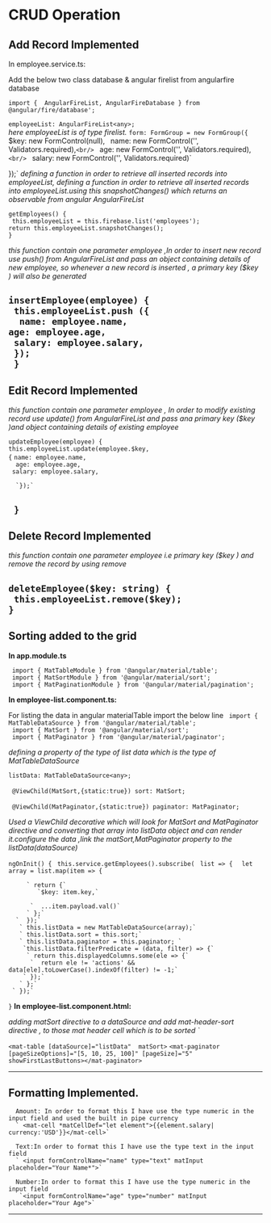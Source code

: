 # CRUD Operation


## Add Record Implemented
In  employee.service.ts:

Add the below two class database & angular firelist from angularfire database

`import {  AngularFireList, AngularFireDatabase } from @angular/fire/database';`<br/>

 `employeeList: AngularFireList<any>;`<br/>  *here employeeList is of type firelist.*
 `form: FormGroup = new FormGroup({
   ` $key: new FormControl(null),`
   ` name: new FormControl('', Validators.required),`<br/>
  `  age: new FormControl('', Validators.required),`<br/>
    ` salary: new FormControl('', Validators.required)`<br/>
   
   
  });`
   *defining a function in order to retrieve all inserted records into employeeList, defining a function in order to retrieve all inserted records into employeeList.using this snapshotChanges() which returns an observable from angular AngularFireList* <br/>
   
  `getEmployees() {` <br/> 
   ` this.employeeList = this.firebase.list('employees');` <br/>
    `return this.employeeList.snapshotChanges();`<br/>
    `}`

 *this function contain one parameter employee ,In order to insert new record use push() from AngularFireList and pass an object containing details of new employee, so whenever a new record is inserted , a primary key ($key ) will also be generated*
  
 `insertEmployee(employee) {`<br/>
     ` this.employeeList.push ({`<br/>
     `  name: employee.name,`   <br/>
    `age: employee.age,`<br/>
    ` salary: employee.salary,`<br/>
   ` });`<br/>
 ` }`
---
## Edit Record Implemented
*this function contain one parameter employee , In order to modify existing record use update() from AngularFireList and pass ana primary key ($key )and object containing details of existing employee*

`updateEmployee(employee) {`<br/>
     `this.employeeList.update(employee.$key,`<br/>
      `{`
    `name: employee.name,`<br/>
      `  age: employee.age,`<br/>
       ` salary: employee.salary,`<br/>
      
      `});`
 ` }`
---
## Delete Record Implemented 

*this function contain one parameter employee i.e  primary key ($key ) and remove the record by using remove*

`deleteEmployee($key: string) {  `<br/>
   ` this.employeeList.remove($key);`<br/>
 `}`<br/>
---
## Sorting added to the grid


**In app.module.ts**

` import { MatTableModule } from '@angular/material/table';`<br/>
` import { MatSortModule } from '@angular/material/sort';`<br/>
` import { MatPaginationModule } from '@angular/material/pagination';`<br/>

**In employee-list.component.ts:**

 For listing the data in angular materialTable import the below line
` import { MatTableDataSource } from '@angular/material/table';`<br/>
` import { MatSort } from '@angular/material/sort';`<br/>
` import { MatPaginator } from '@angular/material/paginator';`<br/>

*defining a property of the type of list data which is the type of MatTableDataSource*

`listData: MatTableDataSource<any>; `<br/>  
` @ViewChild(MatSort,{static:true}) sort: MatSort;` <br/>  
` @ViewChild(MatPaginator,{static:true}) paginator: MatPaginator;`<br/>

 *Used a ViewChild decorative which will look  for  MatSort and MatPaginator directive and converting that array into listData object and can render it.configure the data  ,link the matSort,MatPaginator property to the listData(dataSource)*

  `ngOnInit() {`
   ` this.service.getEmployees().subscribe(`
     ` list => {`
      `  let array = list.map(item => {`
         
         ` return {`
            `$key: item.key,`
            
          `  ...item.payload.val()`
         ` };` 
      `  });`
       ` this.listData = new MatTableDataSource(array);`
       ` this.listData.sort = this.sort;`
       ` this.listData.paginator = this.paginator; ` 
        `this.listData.filterPredicate = (data, filter) => {`
         ` return this.displayedColumns.some(ele => {`
          `  return ele != 'actions' && data[ele].toLowerCase().indexOf(filter) != -1;`
        ` });`
       ` };`
     ` });`
  `}`
**In employee-list.component.html:**

*adding matSort directive to a dataSource and add  mat-header-sort directive , to those mat header cell which is to be sorted `*

 `<mat-table [dataSource]="listData"  matSort>`
 `<mat-paginator [pageSizeOptions]="[5, 10, 25, 100]" [pageSize]="5" showFirstLastButtons></mat-paginator>`

---

## Formatting Implemented.
           

      Amount: In order to format this I have use the type numeric in the input field and used the built in pipe currency
      ` <mat-cell *matCellDef="let element">{{element.salary| currency:'USD'}}</mat-cell>`

      Text:In order to format this I have use the type text in the input field
      ` <input formControlName="name" type="text" matInput placeholder="Your Name*">`

      Number:In order to format this I have use the type numeric in the input field
       `<input formControlName="age" type="number" matInput placeholder="Your Age">`

---

